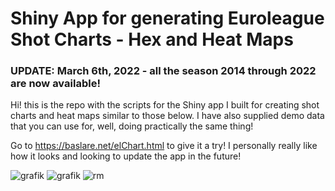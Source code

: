 # Shiny App for generating Euroleague Shot Charts - Hex and Heat Maps


### UPDATE: March 6th, 2022 - all the season 2014 through 2022 are now available!

Hi! this is the repo with the scripts for the Shiny app I built for creating shot charts and heat maps similar to those below. I have also supplied demo data that you can use for, well, doing practically the same thing!

Go to https://baslare.net/elChart.html to give it a try! I personally really like how it looks and looking to update the app in the future!

![grafik](https://user-images.githubusercontent.com/74147629/153782537-1e008b8d-caa0-4ad4-8cdc-9edd4cb72f5a.png?raw=true)
![grafik](https://user-images.githubusercontent.com/74147629/153782575-60ee3194-4026-4ccf-aee1-ba5989ef7b4c.png?raw=true)
![rm](https://user-images.githubusercontent.com/74147629/156943462-3c5caf2a-1926-4c2b-a257-5bd5e4f27ab6.png?raw=true)
